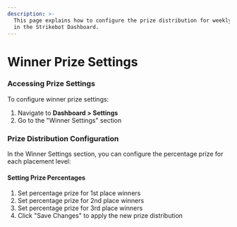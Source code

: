 ```yaml
---
description: >-
  This page explains how to configure the prize distribution for weekly winners
  in the Strikebot Dashboard.
---
```


# Winner Prize Settings

### Accessing Prize Settings

To configure winner prize settings:

1. Navigate to **Dashboard > Settings**
2. Go to the "Winner Settings" section

### Prize Distribution Configuration

In the Winner Settings section, you can configure the percentage prize for each placement level:

#### Setting Prize Percentages

1. Set percentage prize for 1st place winners
2. Set percentage prize for 2nd place winners
3. Set percentage prize for 3rd place winners
4. Click "Save Changes" to apply the new prize distribution

